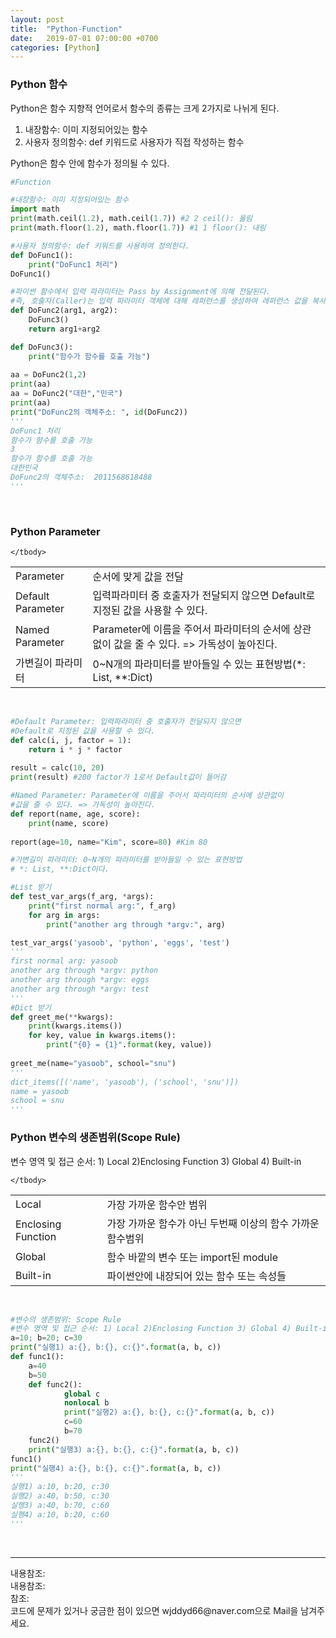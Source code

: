 ```yaml
---
layout: post
title:  "Python-Function"
date:   2019-07-01 07:00:00 +0700
categories: [Python]
---
```


###  Python 함수
Python은 함수 지향적 언어로서 함수의 종류는 크게 2가지로 나뉘게 된다.  
1. 내장함수: 이미 지정되어있는 함수
2. 사용자 정의함수: def 키워드로 사용자가 직접 작성하는 함수

Python은 함수 안에 함수가 정의될 수 있다.  
```python
#Function

#내장함수: 이미 지정되어있는 함수
import math
print(math.ceil(1.2), math.ceil(1.7)) #2 2 ceil(): 올림
print(math.floor(1.2), math.floor(1.7)) #1 1 floor(): 내림

#사용자 정의함수: def 키워드를 사용하여 정의한다.
def DoFunc1():
    print("DoFunc1 처리")
DoFunc1()    

#파이썬 함수에서 입력 파라미터는 Pass by Assignment에 의해 전달된다. 
#즉, 호출자(Caller)는 입력 파라미터 객체에 대해 레퍼런스를 생성하여 레퍼런스 값을 복사하여 전달
def DoFunc2(arg1, arg2):
    DoFunc3()
    return arg1+arg2

def DoFunc3():
    print("함수가 함수를 호출 가능")
    
aa = DoFunc2(1,2)
print(aa)   
aa = DoFunc2("대한","민국")
print(aa)   
print("DoFunc2의 객체주소: ", id(DoFunc2))
'''
DoFunc1 처리
함수가 함수를 호출 가능
3
함수가 함수를 호출 가능
대한민국
DoFunc2의 객체주소:  2011568618488
'''

```
<br>

###  Python Parameter
<link rel = "stylesheet" href ="/static/css/bootstrap.min.css">
<table class="table">
	<tbody>
	<tr>
		<td>Parameter</td><td>순서에 맞게 값을 전달</td>
	</tr>
	<tr>
		<td>Default Parameter</td><td>입력파라미터 중 호출자가 전달되지 않으면 Default로 지정된 값을 사용할 수 있다.</td>
	</tr>
		<tr>
		<td>Named Parameter</td><td>Parameter에 이름을 주어서 파라미터의 순서에 상관없이 값을 줄 수 있다. => 가독성이 높아진다.</td>
	</tr>
		<tr>
		<td>가변길이 파라미터</td><td>0~N개의 파라미터를 받아들일 수 있는 표현방법(*: List, **:Dict)</td>
	</tr>

	</tbody>
</table>
<br>


```python
#Default Parameter: 입력파라미터 중 호출자가 전달되지 않으면
#Default로 지정된 값을 사용할 수 있다.
def calc(i, j, factor = 1):
    return i * j * factor
 
result = calc(10, 20)
print(result) #200 factor가 1로서 Default값이 들어감

#Named Parameter: Parameter에 이름을 주어서 파라미터의 순서에 상관없이
#값을 줄 수 있다. => 가독성이 높아진다.
def report(name, age, score):
    print(name, score)
 
report(age=10, name="Kim", score=80) #Kim 80

#가변길이 파라미터: 0~N개의 파라미터를 받아들일 수 있는 표현방법
# *: List, **:Dict이다. 

#List 받기
def test_var_args(f_arg, *args):
    print("first normal arg:", f_arg)
    for arg in args:
        print("another arg through *argv:", arg)

test_var_args('yasoob', 'python', 'eggs', 'test')
'''
first normal arg: yasoob
another arg through *argv: python
another arg through *argv: eggs
another arg through *argv: test
'''
#Dict 받기
def greet_me(**kwargs):
    print(kwargs.items())
    for key, value in kwargs.items():
        print("{0} = {1}".format(key, value))
        
greet_me(name="yasoob", school="snu")
'''
dict_items([('name', 'yasoob'), ('school', 'snu')])
name = yasoob
school = snu
'''

```

###  Python 변수의 생존범위(Scope Rule)
변수 영역 및 접근 순서: 1) Local 2)Enclosing Function 3) Global 4) Built-in  

<table class="table">
	<tbody>
	<tr>
		<td>Local</td><td>가장 가까운 함수안 범위</td>
	</tr>
	<tr>
		<td>Enclosing Function</td><td>가장 가까운 함수가 아닌 두번째 이상의 함수 가까운 함수범위</td>
	</tr>
		<tr>
		<td>Global</td><td>함수 바깥의 변수 또는 import된 module</td>
	</tr>
		<tr>
		<td>Built-in</td><td>파이썬안에 내장되어 있는 함수 또는 속성들</td>
	</tr>

	</tbody>
</table>
<br>


```python
#변수의 생존범위: Scope Rule
#변수 영역 및 접근 순서: 1) Local 2)Enclosing Function 3) Global 4) Built-in
a=10; b=20; c=30
print("실행1) a:{}, b:{}, c:{}".format(a, b, c))
def func1():
    a=40
    b=50
    def func2():
            global c
            nonlocal b
            print("실행2) a:{}, b:{}, c:{}".format(a, b, c))   
            c=60
            b=70
    func2()
    print("실행3) a:{}, b:{}, c:{}".format(a, b, c))   
func1()
print("실행4) a:{}, b:{}, c:{}".format(a, b, c))  
'''
실행1) a:10, b:20, c:30
실행2) a:40, b:50, c:30
실행3) a:40, b:70, c:60
실행4) a:10, b:20, c:60
'''

```
<br>
<hr>
내용참조:<https://suwoni-codelab.com/python%20%EA%B8%B0%EB%B3%B8/2018/03/05/Python-Basic-scope/><br>
내용참조:<https://blog.naver.com/PostView.nhn?blogId=mint3081&logNo=221537426126&parentCategoryNo=&categoryNo=49&viewDate=&isShowPopularPosts=false&from=postList><br>
참조:<https://github.com/wjddyd66/Python/tree/master/Function><br>
코드에 문제가 있거나 궁금한 점이 있으면 wjddyd66@naver.com으로  Mail을 남겨주세요.